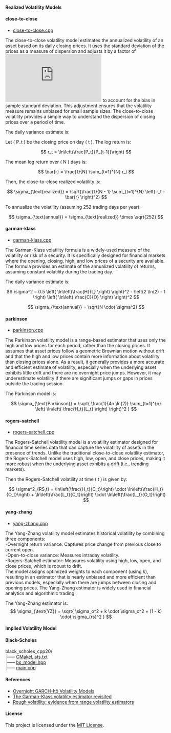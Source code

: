 #### Realized Volatility Models
#### close-to-close 

- [close-to-close.cpp](https://github.com/manuelmusngi/derivatives-modeling/blob/main/realized-volatility-models/close-to-close.cpp)

The close-to-close volatility model estimates the annualized volatility of an asset based on its daily closing prices. It uses the standard deviation of the prices as a measure of dispersion and adjusts it by a factor of ![Equation](https://latex.codecogs.com/png.latex?%5Csqrt%7B%5Cfrac%7Bn%7D%7Bn-1%7D%7D) to account for the bias in sample standard deviation. This adjustment ensures that the volatility measure remains unbiased for small sample sizes. The close-to-close volatility provides a simple way to understand the dispersion of closing prices over a period of time.

The daily variance estimate is:

Let \( P_t \) be the closing price on day \( t \). The log return is:

$$
r_t = \ln\left(\frac{P_t}{P_{t-1}}\right)
$$

The mean log return over \( N \) days is:

$$
\bar{r} = \frac{1}{N} \sum_{t=1}^{N} r_t
$$

Then, the close-to-close realized volatility is:

$$
\sigma_{\text{realized}} = \sqrt{\frac{1}{N - 1} \sum_{t=1}^{N} \left( r_t - \bar{r} \right)^2}
$$

To annualize the volatility (assuming 252 trading days per year):

$$
\sigma_{\text{annual}} = \sigma_{\text{realized}} \times \sqrt{252}
$$



#### garman-klass  

- [garman-klass.cpp](https://github.com/manuelmusngi/derivatives-modeling/blob/main/realized-volatility-models/garman-klass.cpp)

The Garman-Klass volatility formula is a widely-used measure of the volatility or risk of a security. It is specifically designed for financial markets where the opening, closing, high, and low prices of a security are available. The formula provides an estimate of the annualized volatility of returns, assuming constant volatility during the trading day.


The daily variance estimate is:

$$
\sigma^2 = 0.5 \left( \ln\left(\frac{H}{L} \right) \right)^2 - \left(2 \ln(2) - 1 \right) \left( \ln\left( \frac{C}{O} \right) \right)^2
$$

$$
\sigma_{\text{annual}} = \sqrt{N \cdot \sigma^2}
$$

#### parkinson 

- [parkinson.cpp](https://github.com/manuelmusngi/derivatives-modeling/blob/main/realized-volatility-models/parkinson.cpp)

The Parkinson volatility model is a range-based estimator that uses only the high and low prices for each period, rather than the closing prices. It assumes that asset prices follow a geometric Brownian motion without drift and that the high and low prices contain more information about volatility than closing prices alone. As a result, it generally provides a more accurate and efficient estimate of volatility, especially when the underlying asset exhibits little drift and there are no overnight price jumps. However, it may underestimate volatility if there are significant jumps or gaps in prices outside the trading session.

The Parkinson model is:

$$
\sigma_{\text{Parkinson}} = \sqrt{ \frac{1}{4n \ln(2)} \sum_{t=1}^{n} \left( \ln\left( \frac{H_t}{L_t} \right) \right)^2 }
$$


  
 #### rogers-satchell

- [rogers-satchell.cpp](https://github.com/manuelmusngi/derivatives-modeling/blob/main/realized-volatility-models/rogers-satchell.cpp)
 
 The Rogers-Satchell volatility model is a volatility estimator designed for financial time series data that can capture the volatility of assets in the presence of trends. Unlike the traditional close-to-close volatility estimator, the Rogers-Satchell model uses high, low, open, and close prices, making it more robust when the underlying asset exhibits a drift (i.e., trending markets).

Then the Rogers-Satchell volatility at time \( t \) is given by:

$$
\sigma^2_{RS,t} = \ln\left(\frac{H_t}{C_t}\right) \cdot \ln\left(\frac{H_t}{O_t}\right) + \ln\left(\frac{L_t}{C_t}\right) \cdot \ln\left(\frac{L_t}{O_t}\right)
$$


  
#### yang-zhang 

- [yang-zhang.cpp](https://github.com/manuelmusngi/derivatives-modeling/blob/main/realized-volatility-models/yang-zhang.cpp)

The Yang-Zhang volatility model estimates historical volatility by combining three components:\
-Overnight return variance: Captures price change from previous close to current open.\
-Open-to-close variance: Measures intraday volatility.\
-Rogers-Satchell estimator: Measures volatility using high, low, open, and close prices, which is robust to drift.\
The model assigns optimized weights to each component (using k), resulting in an estimator that is nearly unbiased and more efficient than previous models, especially when there are jumps between closing and opening prices. The Yang-Zhang estimator is widely used in financial analytics and algorithmic trading.

The Yang-Zhang estimator is:
$$
\sigma_{\text{YZ}} = \sqrt{ \sigma_o^2 + k \cdot \sigma_c^2 + (1 - k) \cdot \sigma_{rs}^2 }
$$



#### Implied Volatility Model

#### Black-Scholes
black_scholes_cpp20/\
├── [CMakeLists.txt](https://github.com/manuelmusngi/derivatives_models_for_options/blob/main/directory_structure/CMakeLists.txt )\
├── [bs_model.hpp](https://github.com/manuelmusngi/derivatives_models_for_options/blob/main/directory_structure/bs_model.hpp)\
├── [main.cpp](https://github.com/manuelmusngi/derivatives_models_for_options/blob/main/directory_structure/main.cpp)
    
#### References
- [Overnight GARCH-Itô Volatility Models](https://arxiv.org/abs/2102.13467)
- [The Garman-Klass volatility estimator revisited](https://arxiv.org/abs/0807.3492)
- [Rough volatility: evidence from range volatility estimators](https://arxiv.org/abs/2312.01426)
       
#### License
This project is licensed under the [MIT License](https://github.com/manuelmusngi/regime_switching_models/edit/main/LICENSE).

